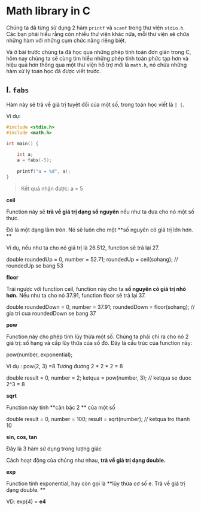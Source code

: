 # Math library in C

Chúng ta đã từng sử dụng 2 hàm `printf` và `scanf` trong thư viện `stdio.h`.  Các bạn phải hiểu rằng còn nhiều thư viện khác nữa, mỗi thư viện sẽ chứa những hàm với những cụm chức năng riêng biệt.

Và ở bài trước chúng ta đã học qua những phép tính toán đơn giản trong C, hôm nay chúng ta sẽ cùng tìm hiểu những phép tính toán phức tạp hơn và hiệu quả hơn thông qua một thư viện hỗ trợ mới là `math.h`, nó chứa những hàm xử lý toán học đã được viết trước.

## I. `fabs`

Hàm này sẽ trả về giá trị tuyệt đối của một số, trong toán học viết là `| |`. 

Ví dụ:
```c
#include <stdio.h>
#include <math.h>

int main() {
	
	int a;
	a = fabs(-5);
	
	printf("a = %d", a);
}
```
> Kết quả nhận được: a = 5

**ceil**

Function này sẽ **trả về giá trị dạng số nguyên** nếu như ta đưa cho nó một số thực. 
 
Đó là một dạng làm tròn. Nó sẽ luôn cho một **số nguyên có giá trị lớn hơn. **
 
Ví dụ, nếu như ta cho nó giá trị là 26.512, function sẽ trả lại 27.

double roundedUp = 0, number = 52.71;
roundedUp = ceil(sohang); // roundedUp se bang 53 

**floor**

Trái ngược với function ceil, function này cho ta **số nguyên có giá trị nhỏ hơn.**
Nếu như ta cho nó 37.91, function floor sẽ trả lại 37. 

double roundedDown = 0, number = 37.91; 
roundedDown = floor(sohang); // gia tri cua roundedDown se bang 37

**pow**

Function này cho phép tính lũy thừa một số. Chúng ta phải chỉ ra cho nó 2 giá trị: số hạng và cấp lũy thừa của số đó. Đây là cấu trúc của function này: 

pow(number, exponential); 

Ví dụ : pow(2, 3) =8
Tương đương 2 * 2 * 2 = 8

double result = 0, number = 2;
ketqua = pow(number, 3); // ketqua se duoc 2^3 = 8 

**sqrt** 

Function này tính **căn bậc 2 ** của một số

double result = 0, number = 100;
result = sqrt(number); // ketqua tro thanh 10 

**sin, cos, tan**

Đây là 3 hàm sử dụng trong lượng giác 

Cách hoạt động của chúng như nhau, **trả về giá trị dạng double.**

**exp**

Function tính exponential, hay còn gọi là **lũy thừa cơ số e. Trả về giá trị dạng double. **

VD: exp(4) = **e4**
